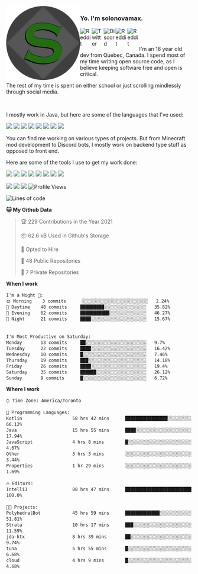 <!-- dummy -->

<img align="left" alt="Avatar" width="200px" src="https://raw.githubusercontent.com/solonovamax/solonovamax/main/solonovamax-circle.png" />

### Yo. I'm solonovamax.

<a href="https://gitlab.com/solonovamax">
    <img align="left" alt="Reddit" width="32px" src="https://img.icons8.com/color/2x/gitlab.png">
</a>

<a href="https://twitter.com/solonovamax">
    <img align="left" alt="Twitter" width="32px" src="https://img.icons8.com/color/2x/twitter.png">
</a>

<a href="https://discord.gg/YFSQ4cF">
    <img align="left" alt="Discord" width="32px" src="https://img.icons8.com/color/2x/discord-logo.png">
</a>

<!-- <a href="https://twitch.tv/solonovamax">
    <img align="left" alt="Twitch" width="32px" src="https://img.icons8.com/color/2x/twitch.png">
</a> -->

<a href="https://reddit.com/u/solonovamax">
    <img align="left" alt="Reddit" width="32px" src="https://img.icons8.com/color/2x/reddit.png">
</a>

<a href="https://www.youtube.com/channel/UCTxCeyGu41WfEBT8mXpjHMA">
    <img align="left" alt="Reddit" width="32px" src="https://img.icons8.com/color/2x/youtube.png">
</a>

<!-- <a href="https://open.spotify.com/user/solonovamax">
    <img align="left" alt="Spotify" width="32px" src="https://img.icons8.com/color/2x/spotify.png">
</a> -->

<br />
<br />

I'm an 18 year old dev from Quebec, Canada.
I spend most of my time writing open source code, as I believe keeping software free and open is critical.

The rest of my time is spent on either school or just scrolling mindlessly through social media.

<br/>

I mostly work in Java, but here are some of the languages that I've used:

<code><img height="20" src="https://img.icons8.com/color/1x/java-coffee-cup-logo.png"></code>
<code><img height="20" src="https://img.icons8.com/color/1x/kotlin.png"></code>
<code><img height="20" src="https://img.icons8.com/color/1x/javascript.png"></code>
<code><img height="20" src="https://img.icons8.com/color/1x/nodejs.png"></code>
<code><img height="20" src="https://img.icons8.com/color/1x/python.png"></code>
<code><img height="20" src="https://img.icons8.com/color/1x/html-5.png"></code>
<code><img height="20" src="https://img.icons8.com/color/1x/css3.png"></code>
<code><img height="20" src="https://img.icons8.com/color/1x/graphql.png"></code>

You can find me working on various types of projects.
But from Minecraft mod development to Discord bots, I mostly work on backend type stuff as opposed to front end.

Here are some of the tools I use to get my work done:

<code><img height="20" src="https://img.icons8.com/material/1x/intellij-idea.png"></code>
<code><img height="20" src="https://img.icons8.com/color/1x/git.png"></code>
<code><img height="20" src="https://img.icons8.com/color/1x/docker.png"></code>
<code><img height="20" src="https://img.icons8.com/color/1x/linux.png"></code>
<code><img height="20" src="https://img.icons8.com/color/1x/mongodb.png"></code>
<code><img height="20" src="https://img.icons8.com/metro/1x/mysql.png"></code>
<code><img height="20" src="https://img.icons8.com/fluent/1x/console.png"></code>
<code><img height="20" src="https://img.icons8.com/color/1x/open-source.png"></code>

![](https://img.shields.io/badge/OS-Linux-informational?style=flat&logo=Arch%20Linux&logoColor=white&color=007ec6)
![](https://img.shields.io/badge/Editor-IntelliJ%20Idea-informational?style=flat&logo=IntelliJ%20Idea&logoColor=white&color=007ec6)
![](https://img.shields.io/badge/Main%20Languages-Java%20%26%20Kotlin-informational?style=flat&logo=Java&logoColor=white&color=007ec6)
![Profile Views](https://komarev.com/ghpvc/?username=solonovamax&color=blue&style=flat)








<!--START_SECTION:waka-->
![Lines of code](https://img.shields.io/badge/From%20Hello%20World%20I%27ve%20Written-26260%20lines%20of%20code-blue)

**🐱 My Github Data** 

> 🏆 229 Contributions in the Year 2021
 > 
> 📦 62.6 kB Used in Github's Storage 
 > 
> 💼 Opted to Hire
 > 
> 📜 48 Public Repositories 
 > 
> 🔑 7 Private Repositories  
 > 
**When I work** 

```text
I'm a Night 🦉: 
🌞 Morning    3 commits      ░░░░░░░░░░░░░░░░░░░░░░░░░   2.24% 
🌆 Daytime    48 commits     █████████░░░░░░░░░░░░░░░░   35.82% 
🌃 Evening    62 commits     ███████████░░░░░░░░░░░░░░   46.27% 
🌙 Night      21 commits     ████░░░░░░░░░░░░░░░░░░░░░   15.67%


I'm Most Productive on Saturday: 
Monday       13 commits     ██░░░░░░░░░░░░░░░░░░░░░░░   9.7% 
Tuesday      22 commits     ████░░░░░░░░░░░░░░░░░░░░░   16.42% 
Wednesday    10 commits     █░░░░░░░░░░░░░░░░░░░░░░░░   7.46% 
Thursday     19 commits     ███░░░░░░░░░░░░░░░░░░░░░░   14.18% 
Friday       26 commits     ████░░░░░░░░░░░░░░░░░░░░░   19.4% 
Saturday     35 commits     ██████░░░░░░░░░░░░░░░░░░░   26.12% 
Sunday       9 commits      █░░░░░░░░░░░░░░░░░░░░░░░░   6.72%

```


**Where I work** 

```text
⌚︎ Time Zone: America/Toronto

💬 Programming Languages: 
Kotlin                   58 hrs 42 mins      ████████████████░░░░░░░░░   66.12% 
Java                     15 hrs 55 mins      ████░░░░░░░░░░░░░░░░░░░░░   17.94% 
JavaScript               4 hrs 8 mins        █░░░░░░░░░░░░░░░░░░░░░░░░   4.67% 
Other                    3 hrs 3 mins        ░░░░░░░░░░░░░░░░░░░░░░░░░   3.44% 
Properties               1 hr 29 mins        ░░░░░░░░░░░░░░░░░░░░░░░░░   1.69%

🔥 Editors: 
IntelliJ                 88 hrs 47 mins      █████████████████████████   100.0%

🐱‍💻 Projects: 
PolyhedralBot            45 hrs 59 mins      █████████████░░░░░░░░░░░░   51.81% 
Strata                   10 hrs 17 mins      ███░░░░░░░░░░░░░░░░░░░░░░   11.59% 
jda-ktx                  8 hrs 39 mins       ██░░░░░░░░░░░░░░░░░░░░░░░   9.74% 
tuna                     5 hrs 55 mins       █░░░░░░░░░░░░░░░░░░░░░░░░   6.68% 
cloud                    4 hrs 9 mins        █░░░░░░░░░░░░░░░░░░░░░░░░   4.68%

```


<!--END_SECTION:waka-->

<!--
**solonovamax/solonovamax** is a ✨ _special_ ✨ repository because its `README.md` (this file) appears on your GitHub profile.

Here are some ideas to get you started:

- 🔭 I’m currently working on ...
- 🌱 I’m currently learning ...
- 👯 I’m looking to collaborate on ...
- 🤔 I’m looking for help with ...
- 💬 Ask me about ...
- 📫 How to reach me: ...
- 😄 Pronouns: ...
- ⚡ Fun fact: ...
-->
